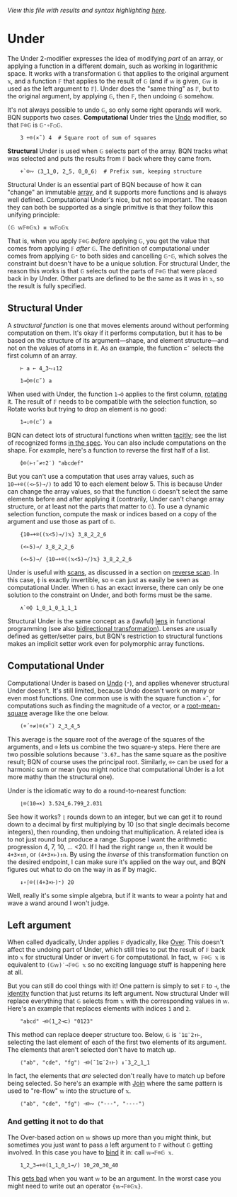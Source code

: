 *View this file with results and syntax highlighting [here](https://saltytine.github.io/BQN/doc/under.html).*

# Under

<!--GEN
d ← 94‿50

Text ← ("text" Attr "dy"‿"0.31em"∾·Pos d⊸×)⊸Enc
Path ← ("path" Attr "class"⊸⋈≍"style"‿"fill:none"˙)⊸Elt⟜("d"⊸⋈)

vals ← ((-´"Aa")+⌽){≍⟜(𝔾¨) ⊢⋈𝔽⌾𝔾}(2↑1⊸↓) "udner"

g  ← "font-size=20px|text-anchor=middle|fill=currentColor"
rc ← At "class=code|stroke-width=1|rx=12"
fc ← "font-size=18px|font-family=BQN,monospace"

Ge ← "g"⊸At⊸Enc
_arrow ← {
  a ← ((⊢≍-⌾⊑∘⌽)÷⟜(+´⌾(×˜))𝕨) +˝∘×⎉1‿∞˜ 𝕗≍-⌾⊑𝕗
  ∾"M l m l l "∾¨ FmtNum ∾⥊¨⟨𝕩-𝕨, 𝕨, -⊏a, a⟩
}
Arr ← 15‿8 _arrow
cut ← 0.24‿0.17
ars ← (×⟜(¬2×cut) Arr○(d⊸×) ×⟜(-cut)⊸+)¨⟜((<-1‿1)⊸++0‿0≍˘⌽) 2×=⟜<↕2

dim ← 5.4‿4×d
rdim ← 4‿4×d
((¯4↑d×0‿0.6)+∾÷⟜¯2‿1<20+dim) SVG g Ge ⟨
  "rect" Elt rc∾(Pos rdim÷¯2)∾"width"‿"height"≍˘FmtNum rdim
  0‿2.4 Text "Under"
  "stroke-width=2.6"‿"stroke-width=2" Ge¨ "purple"‿"yellow" Path⟜∾¨ 0‿1‿1‿1⊔⥊ars
  fc Ge ⟨
    "font-size=20px"⊸Ge⌾⊑ (⍉-⊸≍1.44‿1.2×⌽<⊸=↕2) Text⟜Highlight¨ "𝔽⌾𝔾"‿"𝔽"≍⋈˜"𝔾"
    "class=string" Ge (⋈⌜˜-⟜¬↕2) Text¨ ⍉0‿¯1⌽¨(⌈´∘⥊≠¨)⊸(↑¨) •Repr¨ vals
  ⟩
⟩
-->

The Under 2-modifier expresses the idea of modifying *part* of an array, or applying a function in a different domain, such as working in logarithmic space. It works with a transformation `𝔾` that applies to the original argument `𝕩`, and a function `𝔽` that applies to the result of `𝔾` (and if `𝕨` is given, `𝔾𝕨` is used as the left argument to `𝔽`). Under does the "same thing" as `𝔽`, but to the original argument, by applying `𝔾`, then `𝔽`, then undoing `𝔾` somehow.

It's not always possible to undo `𝔾`, so only some right operands will work. BQN supports two cases. **Computational** Under tries the [Undo](undo.md) modifier, so that `𝔽⌾𝔾` is `𝔾⁼∘𝔽○𝔾`.

        3 +⌾(×˜) 4  # Square root of sum of squares

**Structural** Under is used when `𝔾` selects part of the array. BQN tracks what was selected and puts the results from `𝔽` back where they came from.

        +`⌾∾ ⟨3‿1‿0, 2‿5, 0‿0‿6⟩  # Prefix sum, keeping structure

Structural Under is an essential part of BQN because of how it can "change" an immutable [array](array.md), and it supports more functions and is always well defined. Computational Under's nice, but not so important. The reason they can both be supported as a single primitive is that they follow this unifying principle:

    (𝔾 𝕨𝔽⌾𝔾𝕩) ≡ 𝕨𝔽○𝔾𝕩

That is, when you apply `𝔽⌾𝔾` *before* applying `𝔾`, you get the value that comes from applying `𝔽` *after* `𝔾`. The definition of computational under comes from applying `𝔾⁼` to both sides and cancelling `𝔾⁼𝔾`, which solves the constraint but doesn't have to be a unique solution. For structural Under, the reason this works is that `𝔾` selects out the parts of `𝔽⌾𝔾` that were placed back in by Under. Other parts are defined to be the same as it was in `𝕩`, so the result is fully specified.

## Structural Under

A *structural function* is one that moves elements around without performing computation on them. It's okay if it performs computation, but it has to be based on the structure of its argument—shape, and element structure—and not on the values of atoms in it. As an example, the function `⊏˘` selects the first column of an array.

        ⊢ a ← 4‿3⥊↕12

        1⊸⌽⌾(⊏˘) a

When used with Under, the function `1⊸⌽` applies to the first column, [rotating](reverse.md#rotate) it. The result of `𝔽` needs to be compatible with the selection function, so Rotate works but trying to drop an element is no good:

        1⊸↓⌾(⊏˘) a

BQN can detect lots of structural functions when written [tacitly](tacit.md); see the list of recognized forms [in the spec](../spec/inferred.md#required-structural-inverses). You can also include computations on the shape. For example, here's a function to reverse the first half of a list.

        ⌽⌾(⊢↑˜≠÷2˙) "abcdef"

But you can't use a computation that uses array values, such as `10⊸+⌾((<⟜5)⊸/)` to add 10 to each element below 5. This is because Under can change the array values, so that the function `𝔾` doesn't select the same elements before and after applying it (contrarily, Under can't change array structure, or at least not the parts that matter to `𝔾`). To use a dynamic selection function, compute the mask or indices based on a copy of the argument and use those as part of `𝔾`.

        {10⊸+⌾((𝕩<5)⊸/)𝕩} 3‿8‿2‿2‿6

        (<⟜5)⊸/ 3‿8‿2‿2‿6

        (<⟜5)⊸/ {10⊸+⌾((𝕩<5)⊸/)𝕩} 3‿8‿2‿2‿6

Under is useful with [scans](scan.md), as discussed in a section on [reverse scan](scan.md#reverse-scan). In this case, `⌽` is exactly invertible, so `⌾` can just as easily be seen as computational Under. When `𝔾` has an exact inverse, there can only be one solution to the constraint on Under, and both forms must be the same.

        ∧`⌾⌽ 1‿0‿1‿0‿1‿1‿1

Structural Under is the same concept as a (lawful) [lens](https://ncatlab.org/nlab/show/lens+%28in+computer+science%29) in functional programming (see also [bidirectional transformation](https://en.wikipedia.org/wiki/Bidirectional_transformation)). Lenses are usually defined as getter/setter pairs, but BQN's restriction to structural functions makes an implicit setter work even for polymorphic array functions.

## Computational Under

Computational Under is based on [Undo](undo.md) (`⁼`), and applies whenever structural Under doesn't. It's still limited, because Undo doesn't work on many or even most functions. One common use is with the square function `×˜`, for computations such as finding the magnitude of a vector, or a [root-mean-square](https://en.wikipedia.org/wiki/Root_mean_square) average like the one below.

        (+´÷≠)⌾(×˜) 2‿3‿4‿5

This average is the square root of the average of the squares of the arguments, and `⌾` lets us combine the two square-y steps. Here there are two possible solutions because `¯3.67…` has the same square as the positive result; BQN of course uses the principal root. Similarly, `⌾÷` can be used for a harmonic sum or mean (you might notice that computational Under is a lot more mathy than the structural one).

Under is the idiomatic way to do a round-to-nearest function:

        ⌊⌾(10⊸×) 3.524‿6.799‿2.031

See how it works? `⌊` rounds down to an integer, but we can get it to round down to a decimal by first multiplying by 10 (so that single decimals become integers), then rounding, then undoing that multiplication. A related idea is to not just round but produce a range. Suppose I want the arithmetic progression 4, 7, 10, ... <20. If I had the right range `↕n`, then it would be `4+3×↕n`, or `(4+3×⊢)↕n`. By using the *inverse* of this transformation function on the desired endpoint, I can make sure it's applied on the way out, and BQN figures out what to do on the way in as if by magic.

        ↕∘⌈⌾((4+3×⊢)⁼) 20

Well, really it's some simple algebra, but if it wants to wear a pointy hat and wave a wand around I won't judge.

## Left argument

When called dyadically, Under applies `𝔽` dyadically, like [Over](compose.md#over). This doesn't affect the undoing part of Under, which still tries to put the result of `𝔽` back into `𝕩` for structural Under or invert `𝔾` for computational. In fact, `𝕨 𝔽⌾𝔾 𝕩` is equivalent to `(𝔾𝕨)˙⊸𝔽⌾𝔾 𝕩` so no exciting language stuff is happening here at all.

But you can still do cool things with it! One pattern is simply to set `𝔽` to `⊣`, the [identity](identity.md) function that just returns its left argument. Now structural Under will replace everything that `𝔾` selects from `𝕩` with the corresponding values in `𝕨`. Here's an example that replaces elements with indices `1` and `2`.

        "abcd" ⊣⌾(1‿2⊸⊏) "0123"

This method can replace deeper structure too. Below, `𝔾` is `¯1⊑¨2↑⊢`, selecting the last element of each of the first two elements of its argument. The elements that aren't selected don't have to match up.

        ⟨"ab", "cde", "fg"⟩ ⊣⌾(¯1⊑¨2↑⊢) ↕¨3‿2‿1‿1

In fact, the elements that *are* selected don't really have to match up before being selected. So here's an example with [Join](join.md) where the same pattern is used to "re-flow" `𝕨` into the structure of `𝕩`.

        ⟨"ab", "cde", "fg"⟩ ⊣⌾∾ ⟨"---", "----"⟩

### And getting it not to do that

The Over-based action on `𝕨` shows up more than you might think, but sometimes you just want to pass a left argument to `𝔽` without `𝔾` getting involved. In this case you have to [bind](hook.md#bind) it in: call `𝕨⊸𝔽⌾𝔾 𝕩`.

        1‿2‿3⊸+⌾(1‿1‿0‿1⊸/) 10‿20‿30‿40

This [gets bad](../problems.md#underbind-combination-is-awkward) when you want `𝕨` to be an argument. In the worst case you might need to write out an operator `{𝕨⊸𝔽⌾𝔾𝕩}`.
